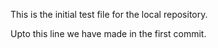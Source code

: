 This is the initial test file for the local repository.

Upto this line we have made in the first commit.